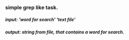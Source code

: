 ### simple grep like task.

##### input: 'word for search' 'text file'

##### output: string from file, that contains a word for search.
